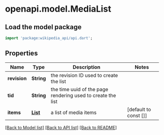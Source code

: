 # openapi.model.MediaList

## Load the model package
```dart
import 'package:wikipedia_api/api.dart';
```

## Properties
Name | Type | Description | Notes
------------ | ------------- | ------------- | -------------
**revision** | **String** | the revision ID used to create the list | 
**tid** | **String** | the time uuid of the page rendering used to create the list | 
**items** | [**List<MediaItem>**](MediaItem.md) | a list of media items | [default to const []]

[[Back to Model list]](../README.md#documentation-for-models) [[Back to API list]](../README.md#documentation-for-api-endpoints) [[Back to README]](../README.md)


